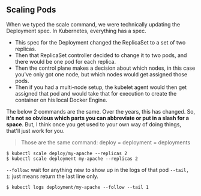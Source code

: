 
## Scaling Pods

When we typed the scale command, we were technically updating the Deployment spec. In Kubernetes, everything has a spec. 
- This spec for the Deployment changed the ReplicaSet to a set of two replicas. 
- Then that ReplicaSet controller decided to change it to two pods, and there would be one pod for each replica. 
- Then the control plane makes a decision about which nodes, in this case you've only got one node, but which nodes would get assigned those pods. 
- Then if you had a multi-node setup, the kubelet agent would then get assigned that pod and would take that for execution to create the container on his local Docker Engine. 


The below 2 commands are the same. Over the years, this has changed. So, **it's not so obvious which parts you can abbreviate or put in a slash for a space**. But, I think once you get used to your own way of doing things, that'll just work for you.
> Those are the same command: deploy = deployment = deployments

```
$ kubectl scale deploy/my-apache --replicas 2
$ kubectl scale deployment my-apache --replicas 2
```




`--follow`: wait for anything new to show up in the logs of that pod
`--tail, 1`: just means return the last line only.
```
$ kubectl logs deployment/my-apache --follow --tail 1
```
